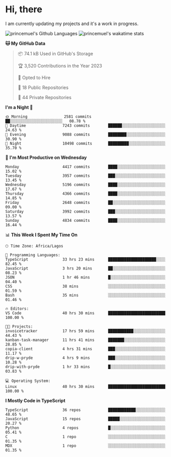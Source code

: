 # Hi, there

<!--
**princemuel/princemuel** is a ✨ _special_ ✨ repository because its `README.md` (this file) appears on your GitHub profile.

Here are some ideas to get you started:

- 🔭 I’m currently working on ...
- 🌱 I’m currently learning ...
- 👯 I’m looking to collaborate on ...
- 🤔 I’m looking for help with ...
- 💬 Ask me about ...
- 📫 How to reach me: ...
- 😄 Pronouns: ...
- ⚡ Fun fact: ...
-->

I am currently updating my projects and it's a work in progress.

![princemuel's Github Languages](https://github-readme-stats.vercel.app/api/top-langs/?username=princemuel&text_color=586069&layout=compact&hide_border=true&title_color=0366d6&count_private=true&include_all_commits=true&theme=tokyonight&show_icons=true)
![princemuel's wakatime stats](https://github-readme-stats.vercel.app/api/wakatime?username=princemuel&text_color=586069&layout=compact&hide_border=true&title_color=0366d6&count_private=true&include_all_commits=true&theme=tokyonight&show_icons=true)

<!--START_SECTION:waka-->
**🐱 My GitHub Data** 

> 📦 74.1 kB Used in GitHub's Storage 
 > 
> 🏆 3,520 Contributions in the Year 2023
 > 
> 💼 Opted to Hire
 > 
> 📜 18 Public Repositories 
 > 
> 🔑 44 Private Repositories 
 > 
**I'm a Night 🦉** 

```text
🌞 Morning                2581 commits        ██░░░░░░░░░░░░░░░░░░░░░░░   08.78 % 
🌆 Daytime                7243 commits        ██████░░░░░░░░░░░░░░░░░░░   24.63 % 
🌃 Evening                9088 commits        ████████░░░░░░░░░░░░░░░░░   30.90 % 
🌙 Night                  10498 commits       █████████░░░░░░░░░░░░░░░░   35.70 % 
```
📅 **I'm Most Productive on Wednesday** 

```text
Monday                   4417 commits        ████░░░░░░░░░░░░░░░░░░░░░   15.02 % 
Tuesday                  3957 commits        ███░░░░░░░░░░░░░░░░░░░░░░   13.45 % 
Wednesday                5196 commits        ████░░░░░░░░░░░░░░░░░░░░░   17.67 % 
Thursday                 4366 commits        ████░░░░░░░░░░░░░░░░░░░░░   14.85 % 
Friday                   2648 commits        ██░░░░░░░░░░░░░░░░░░░░░░░   09.00 % 
Saturday                 3992 commits        ███░░░░░░░░░░░░░░░░░░░░░░   13.57 % 
Sunday                   4834 commits        ████░░░░░░░░░░░░░░░░░░░░░   16.44 % 
```


📊 **This Week I Spent My Time On** 

```text
🕑︎ Time Zone: Africa/Lagos

💬 Programming Languages: 
TypeScript               33 hrs 23 mins      █████████████████████░░░░   82.45 % 
JavaScript               3 hrs 20 mins       ██░░░░░░░░░░░░░░░░░░░░░░░   08.23 % 
JSON                     1 hr 46 mins        █░░░░░░░░░░░░░░░░░░░░░░░░   04.40 % 
CSS                      38 mins             ░░░░░░░░░░░░░░░░░░░░░░░░░   01.59 % 
Bash                     35 mins             ░░░░░░░░░░░░░░░░░░░░░░░░░   01.46 % 

🔥 Editors: 
VS Code                  40 hrs 30 mins      █████████████████████████   100.00 % 

🐱‍💻 Projects: 
invoicetracker           17 hrs 59 mins      ███████████░░░░░░░░░░░░░░   44.43 % 
kanban-task-manager      11 hrs 41 mins      ███████░░░░░░░░░░░░░░░░░░   28.85 % 
copia-client             4 hrs 31 mins       ███░░░░░░░░░░░░░░░░░░░░░░   11.17 % 
drip-w-pryde             4 hrs 9 mins        ███░░░░░░░░░░░░░░░░░░░░░░   10.28 % 
drip-with-pryde          1 hr 33 mins        █░░░░░░░░░░░░░░░░░░░░░░░░   03.83 % 

💻 Operating System: 
Linux                    40 hrs 30 mins      █████████████████████████   100.00 % 
```

**I Mostly Code in TypeScript** 

```text
TypeScript               36 repos            ████████████░░░░░░░░░░░░░   48.65 % 
JavaScript               15 repos            █████░░░░░░░░░░░░░░░░░░░░   20.27 % 
Python                   4 repos             █░░░░░░░░░░░░░░░░░░░░░░░░   05.41 % 
C                        1 repo              ░░░░░░░░░░░░░░░░░░░░░░░░░   01.35 % 
MDX                      1 repo              ░░░░░░░░░░░░░░░░░░░░░░░░░   01.35 % 
```




<!--END_SECTION:waka-->
